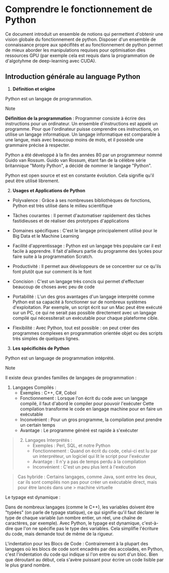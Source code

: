 # Comprendre le fonctionnement de Python

Ce document introduit un ensemble de notions qui permettent d'obtenir une vision globale du fonctionnement de python.
Disposer d'un ensemble de connaissance propre aux spécifités et au fonctionnement de python permet de mieux aborder les manipulations requises pour 
optimisation dles ressources GPU (par exemple cela est requis dans la programmation de d'algotyhme de deep-learning avec CUDA).

## Introduction générale au language Python

1. **Définition et origine**

Python est un langage de programmation.

> [!NOTE]
> **Définition de la programmation** : Programmer consiste à écrire des instructions pour un ordinateur.
> Un ensemble d'instructions est appelé un programme. Pour que l'ordinateur puisse comprendre ces instructions, on utilise un langage informatique. Un langage 
> informatique est comparable à une langue, mais avec beaucoup moins de mots, et il possède une grammaire précise à respecter.

Python a été développé à la fin des années 80 par un programmeur nommé Guido van Rossum. Guido van Rossum, étant fan de la célèbre série britannique "Monty Python", a décidé de nommer le langage "Python".

Python est open source et est en constante évolution. Cela signifie qu'il peut être utilisé librement.

2. **Usages et Applications de Python**
- Polyvalence : Grâce à ses nombreuses bibliothèques de fonctions, Python est très utilisé dans le milieu scientifique
- Tâches courantes : Il permet d'automatiser rapidement des tâches fastidieuses et de réaliser des prototypes d'applications
- Domaines spécifiques : C'est le langage principalement utilisé pour le Big Data et le Machine Learning


- Facilité d'apprentissage : Python est un langage très populaire car il est facile à apprendre. Il fait d'ailleurs partie du programme des lycées pour faire suite à la programmation Scratch.
- Productivité : Il permet aux développeurs de se concentrer sur ce qu'ils font plutôt que sur comment ils le font
- Concision : C'est un langage très concis qui permet d'effectuer beaucoup de choses avec peu de code
- Portabilité : L'un des gros avantages d'un langage interprété comme Python est sa capacité à fonctionner sur de nombreux systèmes d'exploitation.
Par exemple, un script écrit sur un Mac peut être exécuté sur un PC, ce qui ne serait pas possible directement avec un langage compilé qui nécessiterait un exécutable pour chaque plateforme cible.
- Flexibilité : Avec Python, tout est possible : on peut créer des programmes complexes en programmation orientée objet ou des scripts très simples de quelques lignes.

3. **Les spécificités de Python**

Python est un language de programmation intéprété.

> [!NOTE]
> Il existe deux grandes familles de langages de programmation :
> 1. Langages Compilés :
>     - Exemples : C++, C#, Cobol
>     - Fonctionnement : Lorsque l'on écrit du code avec un langage compilé, il faut d'abord le compiler pour pouvoir l'exécuter
>     Cette compilation transforme le code en langage machine pour en faire un exécutable
>     - Inconvénient : Pour un gros programme, la compilation peut prendre un certain temps
>     - Avantage : Le programme généré est rapide à s'exécuter

> 2. Langages Interprétés :
>     - Exemples : Perl, SQL, et notre Python
>     - Fonctionnement : Quand on écrit du code, celui-ci est lu par un interpréteur, un logiciel qui lit le script pour l'exécuter
>     - Avantage : Il n'y a pas de temps perdu à la compilation
>     - Inconvénient : C'est un peu plus lent à l'exécution

> Cas hybride : Certains langages, comme Java, sont entre les deux, car ils sont compilés non pas pour créer un exécutable direct, mais pour être lancés dans une > machine virtuelle


Le typage est dynamique :

Dans de nombreux langages (comme le C++), les variables doivent être "typées" (on parle de typage statique), ce qui signifie qu'il faut déclarer le type de chaque variable (un nombre entier, un réel, une chaîne de caractères, par exemple).
Avec Python, le typage est dynamique, c'est-à-dire que l'on ne spécifie pas le type des variables. 
Cela simplifie l'écriture du code, mais demande tout de même de la rigueur.

L'indentation pour les Blocs de Code :
Contrairement à la plupart des langages où les blocs de code sont encadrés par des accolades, en Python, c'est l'indentation du code qui indique si l'on entre ou sort d'un bloc. 
Bien que déroutant au début, cela s'avère puissant pour écrire un code lisible par le plus grand nombre.
